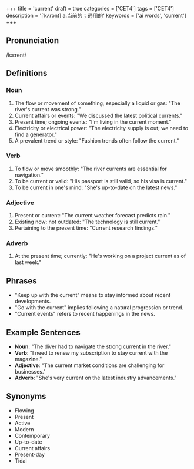 +++
title = 'current'
draft = true
categories = ['CET4']
tags = ['CET4']
description = '[ˈkʌrənt] a.当前的；通用的'
keywords = ['ai words', 'current']
+++

## Pronunciation
/kɜːrənt/

## Definitions
### Noun
1. The flow or movement of something, especially a liquid or gas: "The river's current was strong."
2. Current affairs or events: "We discussed the latest political currents."
3. Present time; ongoing events: "I'm living in the current moment."
4. Electricity or electrical power: "The electricity supply is out; we need to find a generator."
5. A prevalent trend or style: "Fashion trends often follow the current."

### Verb
1. To flow or move smoothly: "The river currents are essential for navigation."
2. To be current or valid: "His passport is still valid, so his visa is current."
3. To be current in one's mind: "She's up-to-date on the latest news."

### Adjective
1. Present or current: "The current weather forecast predicts rain."
2. Existing now; not outdated: "The technology is still current."
3. Pertaining to the present time: "Current research findings."

### Adverb
1. At the present time; currently: "He's working on a project current as of last week."

## Phrases
- "Keep up with the current" means to stay informed about recent developments.
- "Go with the current" implies following a natural progression or trend.
- "Current events" refers to recent happenings in the news.

## Example Sentences
- **Noun**: "The diver had to navigate the strong current in the river."
- **Verb**: "I need to renew my subscription to stay current with the magazine."
- **Adjective**: "The current market conditions are challenging for businesses."
- **Adverb**: "She's very current on the latest industry advancements."

## Synonyms
- Flowing
- Present
- Active
- Modern
- Contemporary
- Up-to-date
- Current affairs
- Present-day
- Tidal
